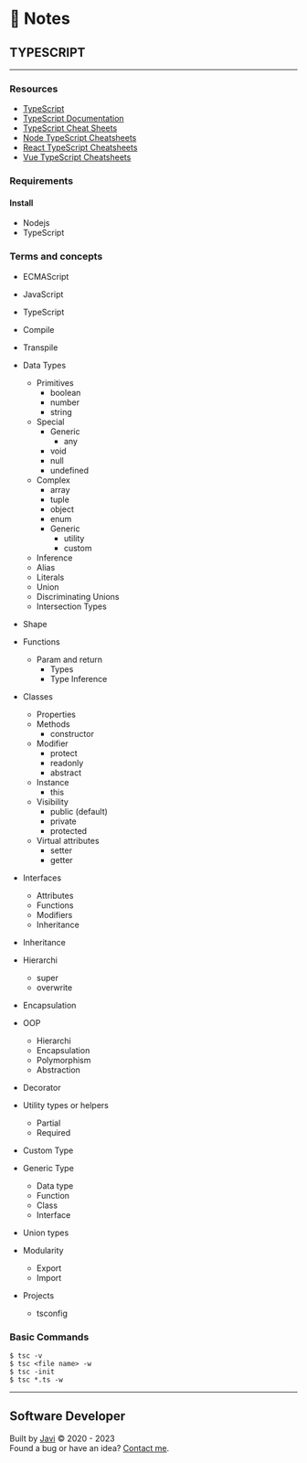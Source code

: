 # :memo: Notes
## TYPESCRIPT
---
### Resources
* [TypeScript](https://www.typescriptlang.org/)
* [TypeScript Documentation](https://www.typescriptlang.org/docs/)
* [TypeScript Cheat Sheets](https://www.typescriptlang.org/cheatsheets)
* [Node TypeScript Cheatsheets](https://github.com/typescript-cheatsheets/node)
* [React TypeScript Cheatsheets](https://react-typescript-cheatsheet.netlify.app/)
* [Vue TypeScript Cheatsheets](https://github.com/typescript-cheatsheets/vue)
### Requirements
#### Install
* Nodejs
* TypeScript
### Terms and concepts
* ECMAScript
* JavaScript
* TypeScript
* Compile
* Transpile

* Data Types
  * Primitives
    - boolean
    - number
    - string
  * Special
    * Generic
      - any
    - void
    - null
    - undefined
  * Complex
    - array
    - tuple
    - object
    - enum
    * Generic
      - utility
      - custom
  - Inference
  - Alias
  - Literals
  - Union
  - Discriminating Unions
  - Intersection Types

* Shape

* Functions
  * Param and return
    - Types
    - Type Inference

* Classes
  - Properties
  * Methods
    - constructor
  * Modifier
    - protect
    - readonly
    - abstract
  * Instance
    - this
  * Visibility
    - public (default)
    - private
    - protected
  * Virtual attributes
    - setter
    - getter

* Interfaces
  - Attributes
  - Functions
  - Modifiers
  - Inheritance

* Inheritance

* Hierarchi
  - super
  - overwrite

* Encapsulation

* OOP
  - Hierarchi
  - Encapsulation
  - Polymorphism
  - Abstraction

* Decorator

* Utility types or helpers
  - Partial
  - Required

* Custom Type

* Generic Type
  - Data type
  - Function
  - Class
  - Interface

* Union types

* Modularity
  - Export
  - Import

* Projects
  - tsconfig
### Basic Commands
```
$ tsc -v
$ tsc <file name> -w
$ tsc -init
$ tsc *.ts -w
```
---
## Software Developer
Built by [Javi](https://javierandres.dev) :copyright: 2020 - 2023  
Found a bug or have an idea? [Contact me](https://javierandres.dev).
